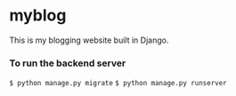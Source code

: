# myblog
This is my blogging website built in Django.

### To run the backend server
`$ python manage.py migrate`
`$ python manage.py runserver`
